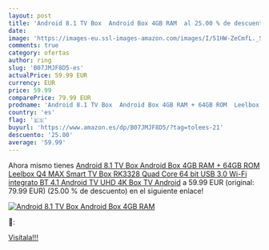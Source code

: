 ```yaml
---
layout: post
title: 'Android 8.1 TV Box  Android Box 4GB RAM  al 25.00 % de descuento'
date: 
image: 'https://images-eu.ssl-images-amazon.com/images/I/51HW-ZeCmfL._SL200_.jpg'
comments: true
category: ofertas
author: ring
slug: 'B07JMJF8D5-es'
actualPrice: 59.99 EUR
currency: EUR
price: 59.99
comparePrice: 79.99 EUR
prodname: 'Android 8.1 TV Box  Android Box 4GB RAM + 64GB ROM  Leelbox Q4 MAX Smart TV Box RK3328 Quad Core 64 bit  USB 3.0  Wi-Fi integrato  BT 4.1  Android TV UHD 4K Box TV Android'
country: 'es'
flag: '🇪🇸'
buyurl: 'https://www.amazon.es/dp/B07JMJF8D5/?tag=tolees-21'
descuento: '25.00'
average: '59.99'
---
```


Ahora mismo tienes [Android 8.1 TV Box  Android Box 4GB RAM + 64GB ROM  Leelbox Q4 MAX Smart TV Box RK3328 Quad Core 64 bit  USB 3.0  Wi-Fi integrato  BT 4.1  Android TV UHD 4K Box TV Android](https://www.amazon.es/dp/B07JMJF8D5/?tag=tolees-21) a 59.99 EUR (original: 79.99 EUR) (25.00 %  de descuento) en el siguiente enlace!

[![Android 8.1 TV Box  Android Box 4GB RAM ](https://images-eu.ssl-images-amazon.com/images/I/51HW-ZeCmfL._SL200_.jpg)](https://www.amazon.es/dp/B07JMJF8D5/?tag=tolees-21)

🔎:


[Visítala!!!](https://www.amazon.es/dp/B07JMJF8D5/?tag=tolees-21)
